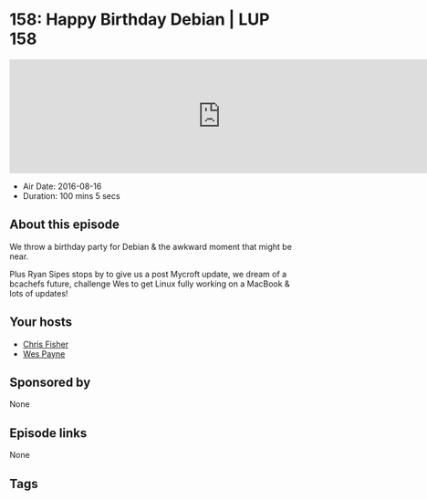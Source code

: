 # 158: Happy Birthday Debian | LUP 158

<iframe src="https://player.fireside.fm/v2/RUkczH-V+At7lZpGs?theme=dark" width="740" height="200" frameborder="0" scrolling="no"></iframe>

* Air Date: 2016-08-16
* Duration: 100 mins 5 secs

## About this episode

We throw a birthday party for Debian & the awkward moment that might be near.

Plus Ryan Sipes stops by to give us a post Mycroft update, we dream of a bcachefs future, challenge Wes to get Linux fully working on a MacBook  & lots of updates!

## Your hosts
* [Chris Fisher](https://linuxunplugged.com/hosts/chrislas)
* [Wes Payne](https://linuxunplugged.com/hosts/wes)

## Sponsored by

None



## Episode links

None



## Tags

